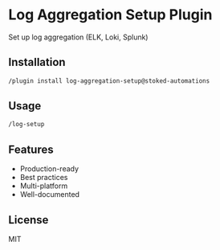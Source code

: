 # Log Aggregation Setup Plugin

Set up log aggregation (ELK, Loki, Splunk)

## Installation

```bash
/plugin install log-aggregation-setup@stoked-automations
```

## Usage

```bash
/log-setup
```

## Features

- Production-ready
- Best practices
- Multi-platform
- Well-documented

## License

MIT
